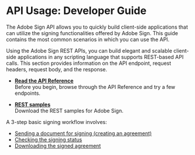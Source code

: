 # API Usage: Developer Guide

The Adobe Sign API allows you to quickly build client-side applications that can utilize the signing functionalities offered by Adobe Sign. This guide contains the most common scenarios in which you can use the API.

Using the Adobe Sign REST APIs, you can build elegant and scalable client-side applications in any scripting language that supports REST-based API calls. This section provides information on the API endpoint, request headers, request body, and the response.

- [**Read the API Reference**](https://secure.na1.echosign.com/public/docs/restapi/v6)  
Before you begin, browse through the API Reference and try a few endpoints.

- [**REST samples**](https://secure.na1.echosign.com/redirect/latestRestApiSamples)  
Download the REST samples for Adobe Sign.

A 3-step basic signing workflow involves:

- [Sending a document for signing (creating an agreement)](api_usage/send_signing.md)
- [Checking the signing status](api_usage/check_status.md)
- [Downloading the signed agreement](api_usage/download_agreement.md)